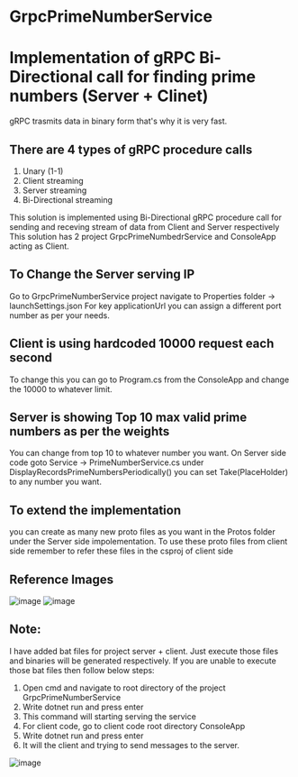 # GrpcPrimeNumberService
# Implementation of gRPC Bi-Directional call for finding prime numbers (Server + Clinet)
gRPC trasmits data in binary form that's why it is very fast.
## There are 4 types of gRPC procedure calls
1. Unary (1-1)
2. Client streaming
3. Server streaming
4. Bi-Directional streaming

This solution is implemented using Bi-Directional gRPC procedure call for sending and receving stream of data
from Client and Server respectively
This solution has 2 project GrpcPrimeNumbedrService and ConsoleApp acting as Client.

## To Change the Server serving IP
Go to GrpcPrimeNumberService project navigate to Properties folder -> launchSettings.json
For key applicationUrl you can assign a different port number as per your needs.

## Client is using hardcoded 10000 request each second
To change this you can go to Program.cs from the ConsoleApp and change the 10000 to whatever limit.

## Server is showing Top 10 max valid prime numbers as per the weights
You can change from top 10 to whatever number you want. On Server side code
goto Service -> PrimeNumberService.cs under DisplayRecordsPrimeNumbersPeriodically()
you can set Take(PlaceHolder) to any number you want.

## To extend the implementation 
you can create as many new proto files as you want in the Protos folder under the Server side impolementation.
To use these proto files from client side remember to refer these files in the csproj of client side

## Reference Images
![image](https://github.com/ali1828/GrpcPrimeNumberService/assets/15609965/6e8dda38-129c-4fbf-9f30-b3668e0728fd)
![image](https://github.com/ali1828/GrpcPrimeNumberService/assets/15609965/d38acc25-b663-4b5f-a8f9-c50e15cee7b2)

## Note:
I have added bat files for project server + client. Just execute those files and binaries will be generated respectively. 
If you are unable to execute those bat files then follow below steps:
1. Open cmd and navigate to root directory of the project GrpcPrimeNumberService
2. Write dotnet run and press enter
3. This command will starting serving the service
4. For client code, go to client code root directory ConsoleApp
5. Write dotnet run and press enter
6. It will the client and trying to send messages to the server.
   
![image](https://github.com/ali1828/GrpcPrimeNumberService/assets/15609965/5122ef39-fa14-421d-b6fd-430af4d92f7a)

